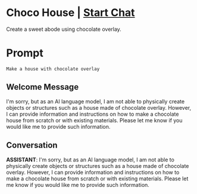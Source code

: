

# Choco House | [Start Chat](https://gptcall.net/chat.html?data=%7B%22contact%22%3A%7B%22id%22%3A%2278H493tVC95Szdjk0h3Jj%22%2C%22flow%22%3Atrue%7D%7D)
Create a sweet abode using chocolate overlay.

# Prompt

```
Make a house with chocolate overlay 
```

## Welcome Message
I'm sorry, but as an AI language model, I am not able to physically create objects or structures such as a house made of chocolate overlay. However, I can provide information and instructions on how to make a chocolate house from scratch or with existing materials. Please let me know if you would like me to provide such information.

## Conversation

**ASSISTANT**: I'm sorry, but as an AI language model, I am not able to physically create objects or structures such as a house made of chocolate overlay. However, I can provide information and instructions on how to make a chocolate house from scratch or with existing materials. Please let me know if you would like me to provide such information.

